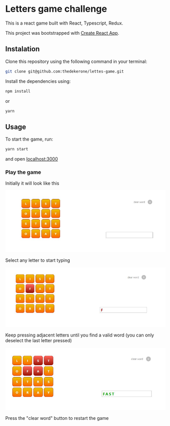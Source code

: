 # Letters game challenge

This is a react game built with React, Typescript, Redux.

This project was bootstrapped with [Create React App](https://github.com/facebook/create-react-app).

## Instalation

Clone this repository using the following command in your terminal:

```bash
git clone git@github.com:thedekerone/lettes-game.git
```
Install the dependencies using:
```bash
npm install
```
or
```bash
yarn
```

## Usage
To start the game, run:
```bash
yarn start
```
and open [localhost:3000](https://localhost:3000)

### Play the game

Initially it will look like this

![initial look](https://github.com/thedekerone/lettes-game/blob/dev/src/assets/game1.JPG)

Select any letter to start typing

![first letter](https://github.com/thedekerone/lettes-game/blob/dev/src/assets/firstgame.JPG)

Keep pressing adjacent letters until you find a valid word (you can only deselect the last letter pressed)

![completed](https://github.com/thedekerone/lettes-game/blob/dev/src/assets/word.JPG)


Press the "clear word" button to restart the game